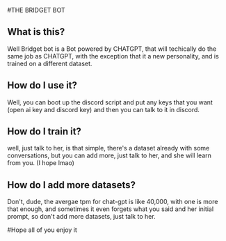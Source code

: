 #THE BRIDGET BOT

## What is this?
Well Bridget bot is a Bot powered by CHATGPT, that will techically do the same job as CHATGPT, with the exception that it a new personality, and is trained on a different dataset.

## How do I use it?
Well, you can boot up the discord script and put any keys that you want (open ai key and discord key) and then you can talk to it in discord. 

## How do I train it?
well, just talk to her, is that simple, there's a dataset already with some conversations, but you can add more, just talk to her, and she will learn from you. (I hope lmao)

## How do I add more datasets?
Don't, dude, the avergae tpm for chat-gpt is like 40,000, with one is more that enough, and sometimes it even forgets what you said and her initial prompt, so don't add more datasets, just talk to her.

#Hope all of you enjoy it